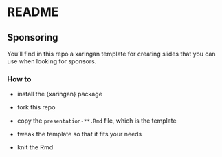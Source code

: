 README
================

## Sponsoring

You’ll find in this repo a xaringan template for creating slides that
you can use when looking for sponsors.

### How to

  - install the {xaringan} package

  - fork this repo

  - copy the `presentation-**.Rmd` file, which is the template

  - tweak the template so that it fits your needs

  - knit the Rmd
